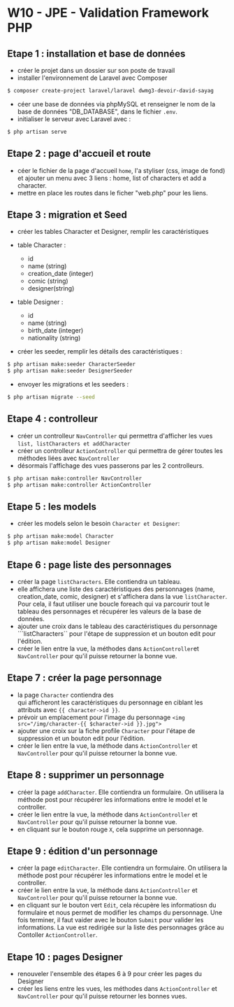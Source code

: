 # W10 - JPE - Validation Framework PHP

## Etape 1 : installation et base de données
- créer le projet dans un dossier sur son poste de travail
- installer l'environnement de Laravel avec Composer
```bash
$ composer create-project laravel/laravel dwmg3-devoir-david-sayag
```
- céer une base de données via phpMySQL et renseigner le nom de la base de données "DB_DATABASE", dans le fichier ```.env```.  
- initialiser le serveur avec Laravel avec :
```bash
$ php artisan serve
```

## Etape 2 : page d'accueil et route
- céer le fichier de la page d'accueil ```home```, l'a styliser (css, image de fond) et ajouter un menu avec 3 liens : home, list of characters et add a character.
- mettre en place les routes dans le ficher "web.php" pour les liens.

## Etape 3 : migration et Seed
- créer les tables Character et Designer, remplir les caractéristiques
- table Character :
    - id
    - name (string)
    - creation_date (integer)
    - comic (string)
    - designer(string)

- table Designer :
    - id
    - name (string)
    - birth_date (integer)
    - nationality (string)

- créer les seeder, remplir les détails des caractéristiques :
```bash
$ php artisan make:seeder CharacterSeeder
$ php artisan make:seeder DesignerSeeder
```
- envoyer les migrations et les seeders :
```bash
$ php artisan migrate --seed
```

## Etape 4 : controlleur
- créer un controlleur ```NavController``` qui permettra d'afficher les vues ```list, listCharacters et addCharacter```
- créer un controlleur ```ActionController``` qui permettra de gérer toutes les méthodes liées avec ```NavController```
- désormais l'affichage des vues passerons par les 2 controlleurs.
```bash
$ php artisan make:controller NavController
$ php artisan make:controller ActionController
```

## Etape 5 : les models
- créer les models selon le besoin ```Character et Designer```:
```bash
$ php artisan make:model Character
$ php artisan make:model Designer
```
## Etape 6 : page liste des personnages
- créer la page ```listCharacters```. Elle contiendra un tableau.
- elle affichera une liste des caractéristiques des personnages (name, creation_date, comic, designer) et s'affichera dans la vue ```listCharacter```.
Pour cela, il faut utiliser une boucle foreach qui va parcourir tout le tableau des personnages et récupérer les valeurs de la base de données.
- ajouter une croix dans le tableau des caractéristiques du personnage ```listCharacters`` pour l'étape de suppression et un bouton edit pour l'édition.
- créer le lien entre la vue, la méthodes dans ```ActionController```et ```NavController``` pour qu'il puisse retourner la bonne vue.

## Etape 7 : créer la page personnage
- la page ```Character``` contiendra des <div> qui afficheront les caractéristiques du personnage en ciblant les attributs avec ``` {{ character->id }} ```.
- prévoir un emplacement pour l'image du personnage ``` <img src="/img/character-{{ $character->id }}.jpg"> ```
- ajouter une croix sur la fiche profile ```Character``` pour l'étape de suppression et un bouton edit pour l'édition.
- créer le lien entre la vue, la méthode dans ```ActionController``` et ```NavController``` pour qu'il puisse retourner la bonne vue.

## Etape 8 : supprimer un personnage
- créer la page ```addCharacter```. Elle contiendra un formulaire. On utilisera la méthode post pour récupérer les informations entre le model et le controller.
- créer le lien entre la vue, la méthode dans ```ActionController``` et ```NavController``` pour qu'il puisse retourner la bonne vue.
- en cliquant sur le bouton rouge ```X```, cela supprime un personnage.

## Etape 9 : édition d'un personnage
- créer la page ```editCharacter```. Elle contiendra un formulaire. On utilisera la méthode post pour récupérer les informations entre le model et le controller.
- créer le lien entre la vue, la méthode dans ```ActionController``` et ```NavController``` pour qu'il puisse retourner la bonne vue.
- en cliquant sur le bouton vert ```Edit```, cela récupère les informatiosn du formulaire et nous permet de modifier les champs du personnage. Une fois terminer, il faut vaider avec le bouton ```Submit``` pour valider les informations. La vue est redirigée sur la liste des personnages grâce au Contoller ```ActionController```.

## Etape 10 : pages Designer
- renouveler l'ensemble des étapes 6 à 9 pour créer les pages du Designer
- créer les liens entre les vues, les méthodes dans ```ActionController``` et ```NavController``` pour qu'il puisse retourner les bonnes vues.